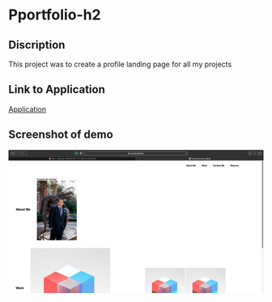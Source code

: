 # Pportfolio-h2

## Discription

This project was to create a profile landing page for all my projects

## Link to Application

[Application](https://venzula.github.io/portfolio-h2/)

## Screenshot of demo

![screenshot of application](./SC.png)
